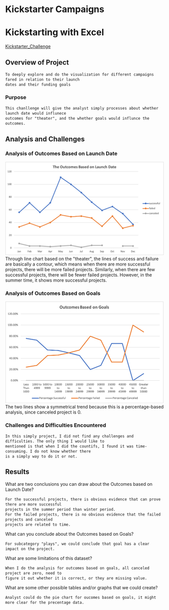 # Kickstarter Campaigns
# Kickstarting with Excel
[Kickstarter_Challenge](Kickstarter_Challenge.xlsx)

## Overview of Project

    To deeply explore and do the visualization for different campaigns fared in relation to their launch 
    dates and their funding goals

### Purpose

    This chanllenge will give the analyst simply processes about whether launch date would influnece 
    outcomes for "theater", and the whether goals would influnce the outcomes.

## Analysis and Challenges

### Analysis of Outcomes Based on Launch Date
![Theater_Outcomes_vs_Launch](Theater_Outcomes_vs_Launch.png)
    Through line chart based on the "theater", the lines of success and failure are basically a contour, 
    which means when there are more successful projects, there will be more failed projects. Similarly, 
    when there are few successful projects, there will be fewer failed projects. However, in the summer time, 
    it shows more successful projects.

### Analysis of Outcomes Based on Goals
![Outcomes_vs_Goals](Outcomes_vs_Goals.png)
    The two lines show a symmetrical trend because this is a percentage-based analysis, since canceled 
    project is 0.

### Challenges and Difficulties Encountered
    
    In this simply project, I did not find any challenges and difficulties. The only thing I would like to 
    mentioned is that when I did the countifs, I found it was time-consuming. I do not know whether there 
    is a simply way to do it or not.

## Results

  What are two conclusions you can draw about the Outcomes based on Launch Date?
    
    For the successful projects, there is obvious evidence that can prove there are more successful 
    projects in the summer period than winter period.
    For the failed projects, there is no obvious evidence that the failed projects and canceled 
    projects are related to time.

  What can you conclude about the Outcomes based on Goals?
   
    For subcategory "plays", we could conclude that goal has a clear impact on the project.

  What are some limitations of this dataset?
   
    When I do the analysis for outcomes based on goals, all canceled project are zero, need to 
    figure it out whether it is correct, or they are missing value.

  What are some other possible tables and/or graphs that we could create?
    
    Analyst could do the pie chart for oucomes based on goals, it might more clear for the precentage data. 
